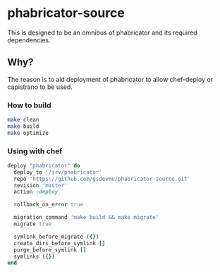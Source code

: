 # phabricator-source

This is designed to be an omnibus of phabricator and its required dependencies.

## Why?

The reason is to aid deployment of phabricator to allow chef-deploy or capistrano
 to be used.

### How to build

```bash
make clean
make build
make optimize
```

### Using with chef

```ruby
deploy "phabricator" do
  deploy_to '/srv/phabricator'
  repo 'https://github.com/gsdevme/phabricator-source.git'
  revision 'master'
  action :deploy

  rollback_on_error true

  migration_command 'make build && make migrate'
  migrate true

  symlink_before_migrate ({})
  create_dirs_before_symlink []
  purge_before_symlink []
  symlinks ({})
end

```
